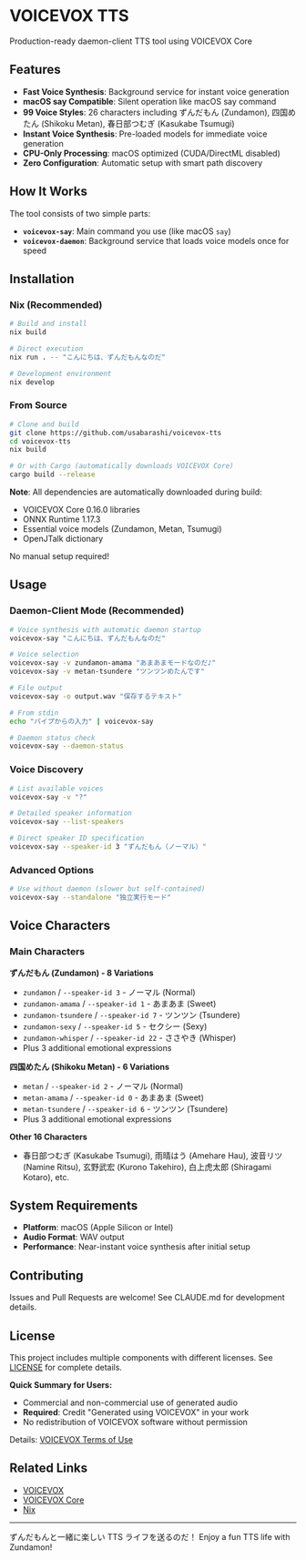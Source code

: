 # VOICEVOX TTS

Production-ready daemon-client TTS tool using VOICEVOX Core

## Features

- **Fast Voice Synthesis**: Background service for instant voice generation
- **macOS say Compatible**: Silent operation like macOS say command
- **99 Voice Styles**: 26 characters including ずんだもん (Zundamon), 四国めたん (Shikoku Metan), 春日部つむぎ (Kasukabe Tsumugi)
- **Instant Voice Synthesis**: Pre-loaded models for immediate voice generation
- **CPU-Only Processing**: macOS optimized (CUDA/DirectML disabled)
- **Zero Configuration**: Automatic setup with smart path discovery

## How It Works

The tool consists of two simple parts:
- **`voicevox-say`**: Main command you use (like macOS `say`)
- **`voicevox-daemon`**: Background service that loads voice models once for speed

## Installation

### Nix (Recommended)

```bash
# Build and install
nix build

# Direct execution
nix run . -- "こんにちは、ずんだもんなのだ"

# Development environment
nix develop
```

### From Source

```bash
# Clone and build
git clone https://github.com/usabarashi/voicevox-tts
cd voicevox-tts
nix build

# Or with Cargo (automatically downloads VOICEVOX Core)
cargo build --release
```

**Note**: All dependencies are automatically downloaded during build:
- VOICEVOX Core 0.16.0 libraries
- ONNX Runtime 1.17.3
- Essential voice models (Zundamon, Metan, Tsumugi)
- OpenJTalk dictionary

No manual setup required!

## Usage

### Daemon-Client Mode (Recommended)

```bash
# Voice synthesis with automatic daemon startup
voicevox-say "こんにちは、ずんだもんなのだ"

# Voice selection
voicevox-say -v zundamon-amama "あまあまモードなのだ♪"
voicevox-say -v metan-tsundere "ツンツンめたんです"

# File output
voicevox-say -o output.wav "保存するテキスト"

# From stdin
echo "パイプからの入力" | voicevox-say

# Daemon status check
voicevox-say --daemon-status
```

### Voice Discovery

```bash
# List available voices
voicevox-say -v "?"

# Detailed speaker information
voicevox-say --list-speakers

# Direct speaker ID specification
voicevox-say --speaker-id 3 "ずんだもん（ノーマル）"
```

### Advanced Options

```bash
# Use without daemon (slower but self-contained)
voicevox-say --standalone "独立実行モード"
```

## Voice Characters

### Main Characters

**ずんだもん (Zundamon) - 8 Variations**
- `zundamon` / `--speaker-id 3` - ノーマル (Normal)
- `zundamon-amama` / `--speaker-id 1` - あまあま (Sweet)
- `zundamon-tsundere` / `--speaker-id 7` - ツンツン (Tsundere)
- `zundamon-sexy` / `--speaker-id 5` - セクシー (Sexy)
- `zundamon-whisper` / `--speaker-id 22` - ささやき (Whisper)
- Plus 3 additional emotional expressions

**四国めたん (Shikoku Metan) - 6 Variations**
- `metan` / `--speaker-id 2` - ノーマル (Normal)
- `metan-amama` / `--speaker-id 0` - あまあま (Sweet)
- `metan-tsundere` / `--speaker-id 6` - ツンツン (Tsundere)
- Plus 3 additional emotional expressions

**Other 16 Characters**
- 春日部つむぎ (Kasukabe Tsumugi), 雨晴はう (Amehare Hau), 波音リツ (Namine Ritsu), 玄野武宏 (Kurono Takehiro), 白上虎太郎 (Shiragami Kotaro), etc.

## System Requirements

- **Platform**: macOS (Apple Silicon or Intel)
- **Audio Format**: WAV output
- **Performance**: Near-instant voice synthesis after initial setup

## Contributing

Issues and Pull Requests are welcome! See CLAUDE.md for development details.

## License

This project includes multiple components with different licenses. See [LICENSE](LICENSE) for complete details.

**Quick Summary for Users:**
- Commercial and non-commercial use of generated audio
- **Required**: Credit "Generated using VOICEVOX" in your work  
- No redistribution of VOICEVOX software without permission

Details: [VOICEVOX Terms of Use](https://voicevox.hiroshiba.jp/term)

## Related Links

- [VOICEVOX](https://voicevox.hiroshiba.jp/)
- [VOICEVOX Core](https://github.com/VOICEVOX/voicevox_core)
- [Nix](https://nixos.org/)

---

ずんだもんと一緒に楽しい TTS ライフを送るのだ！
Enjoy a fun TTS life with Zundamon!
